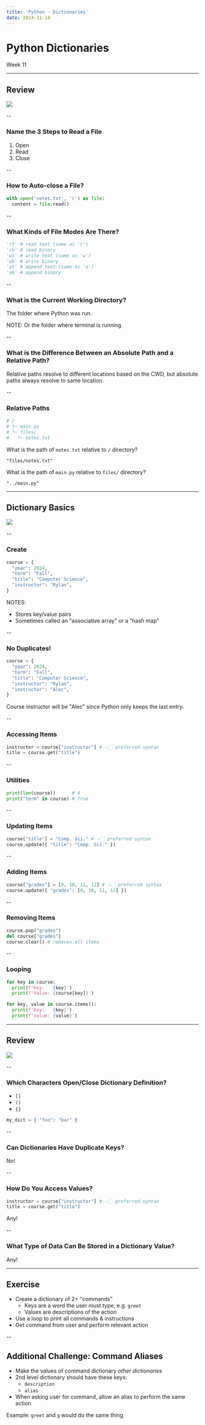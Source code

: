 ```yaml
---
title: 'Python - Dictionaries'
date: 2024-11-14
---
```


# Python Dictionaries <!-- .element: class="r-fit-text" -->

Week 11

---

## Review

![](https://media0.giphy.com/media/l2SpKBAxpCCLuUGU8/200.webp?cid=790b7611qlbo7zxkjcytskr00vqgq2fu0wb7ko2iy59wkqyb&ep=v1_gifs_search&rid=200.webp&ct=g) <!-- .element: style="height:400px" -->

--

### Name the 3 Steps to Read a File

1. Open <!-- .element: class="fragment" -->
2. Read <!-- .element: class="fragment" -->
3. Close <!-- .element: class="fragment" -->

--

### How to Auto-close a File?

```py
with open('notes.txt', 'r') as file:
  content = file.read()
```
<!-- .element: class="fragment" -->

--

### What Kinds of File Modes Are There?

```py
'rt' # read text (same as 'r')
'rb' # read binary
'wt' # write text (same as 'w')
'wb' # write binary
'at' # append text (same as 'a')
'ab' # append binary
```
<!-- .element: class="fragment" -->

--

### What is the Current Working Directory?

The folder where Python was run.
<!-- .element: class="fragment" -->

NOTE: Or the folder where terminal is running.

--

### What is the Difference Between an **Absolute** Path and a **Relative** Path?

Relative paths resolve to different locations based on the CWD, but absolute paths always resolve to same location.
<!-- .element: class="fragment" -->

--

### Relative Paths

```py
# /
# ├─ main.py
# └─ files/
#   └─ notes.txt
```

What is the path of `notes.txt` relative to `/` directory?

```
"files/notes.txt"
```
<!-- .element: class="fragment" -->

What is the path of `main.py` relative to `files/` directory?
<!-- .element: class="fragment" -->

```
"../main.py"
```
<!-- .element: class="fragment" -->

---

## Dictionary Basics

![](https://media1.giphy.com/media/v1.Y2lkPTc5MGI3NjExZjZ4NW5zamJ2MDB6dWMyMnB0NWNlaXVmOGhmMWN6eTY4bDcwamE1YyZlcD12MV9naWZzX3NlYXJjaCZjdD1n/26BRDvCpnEukGhmHC/200.webp) <!-- .element: style="height:400px" -->

--

### Create

```py
course = {
  "year": 2024,
  "term": "Fall",
  "title": "Computer Science",
  "instructor": "Rylan",
}
```

NOTES:
- Stores key/value pairs
- Sometimes called an "associative array" or a "hash map"

--

### No Duplicates!

```py
course = {
  "year": 2024,
  "term": "Fall",
  "title": "Computer Science",
  "instructor": "Rylan",
  "instructor": "Alec",
}
```

Course instructor will be "Alec" since Python only keeps the last entry.

--

### Accessing Items

```py
instructor = course["instructor"] # 👈🏻 preferred syntax
title = course.get("title")
```

--

### Utilities

```py
print(len(course))      # 4
print("term" in course) # True
```

--

### Updating Items

```py
course["title"] = "Comp. Sci." # 👈🏻 preferred syntax
course.update({ "title": "Comp. Sci." })
```

--

### Adding Items

```py
course["grades"] = [9, 10, 11, 12] # 👈🏻 preferred syntax
course.update({ "grades": [9, 10, 11, 12] })
```

--

### Removing Items

```py
course.pop("grades")
del course["grades"]
course.clear() # removes all items
```

--

### Looping

```py
for key in course:
  print(f'Key:   {key}')
  print(f'Value: {course[key]}')
```

```py
for key, value in course.items():
  print(f'Key:   {key}')
  print(f'Value: {value}')
```
<!-- .element: class="fragment" -->

---

## Review

![](https://media4.giphy.com/media/TFP51HPcAv2J3hQnqY/200.webp?cid=ecf05e4747xluzjxdcg14o075t9a99bof0kfmuyhn3apkc7w&ep=v1_gifs_search&rid=200.webp&ct=g) <!-- .element: style="height:400px" -->

--

### Which Characters Open/Close Dictionary Definition?

- `[]`
- `()`
- `{}`

```py
my_dict = { "foo": "bar" }
```
<!-- .element: class="fragment" -->

--

### Can Dictionaries Have Duplicate Keys?

No! <!-- .element: class="fragment" -->

--

### How Do You Access Values?

```py
instructor = course["instructor"] # 👈🏻 preferred syntax
title = course.get("title")
```
Any! <!-- .element: class="fragment" -->

--

### What Type of Data Can Be Stored in a Dictionary Value?

Any! <!-- .element: class="fragment" -->

---

## Exercise

- Create a dictionary of 2+ "commands"
  - Keys are a word the user must type, e.g. `greet`
  - Values are descriptions of the action
- Use a loop to print all commands & instructions
- Get command from user and perform relevant action

--

## Additional Challenge: Command Aliases

- Make the values of command dictionary _other dictionaries_
- 2nd level dictionary should have these keys:
  - `description`
  - `alias`
- When asking user for command, allow an alias to perform the same action

Example: `greet` and `g` would do the same thing